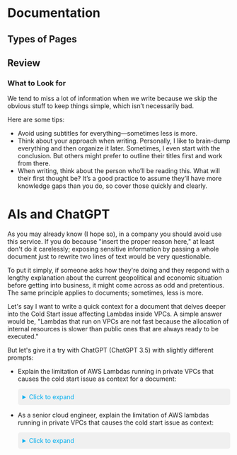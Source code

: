 # Documentation

## Types of Pages

## Review

### What to Look for

We tend to miss a lot of information when we write because we skip the obvious stuff to keep things simple, which isn’t necessarily bad.

Here are some tips:

- Avoid using subtitles for everything—sometimes less is more.
- Think about your approach when writing. Personally, I like to brain-dump everything and then organize it later. Sometimes, I even start with the conclusion. But others might prefer to outline their titles first and work from there.
- When writing, think about the person who’ll be reading this. What will their first thought be? It’s a good practice to assume they’ll have more knowledge gaps than you do, so cover those quickly and clearly.


# AIs and ChatGPT

As you may already know (I hope so), in a company you should avoid use this service. If you do because "insert the proper reason here," at least don't do it carelessly; exposing sensitive information by passing a whole document just to rewrite two lines of text would be very questionable.

To put it simply, if someone asks how they're doing and they respond with a lengthy explanation about the current geopolitical and economic situation before getting into business, it might come across as odd and pretentious. The same principle applies to documents; sometimes, less is more.

Let's say I want to write a quick context for a document that delves deeper into the Cold Start issue affecting Lambdas inside VPCs. A simple answer would be, "Lambdas that run on VPCs are not fast because the allocation of internal resources is slower than public ones that are always ready to be executed."

But let's give it a try with ChatGPT (ChatGPT 3.5) with slightly different prompts:
- Explain the limitation of AWS Lambdas running in private VPCs that causes the cold start issue as context for a document:

  <details style="background-color: #f0f0f0; padding: 10px; border-radius: 5px;">
    <summary style="color: #00AEEF; cursor: pointer;">Click to expand</summary>
    <div style="padding: 10px;">
      <p><strong>Title:</strong> Understanding the Limitations of AWS Lambdas Running in Private VPCs: Cold Start Issue</p>

      <p><strong>Introduction:</strong> AWS Lambda has become a popular choice for building serverless applications due to its scalability, cost-effectiveness, and ease of use. However, when Lambda functions are configured to run within a Virtual Private Cloud (VPC), they can experience a significant limitation known as the cold start issue. This document aims to provide a comprehensive understanding of this limitation and its implications for AWS Lambda functions deployed in private VPC environments.</p>

      <p><strong>Limitation:</strong> Cold Start Issue The cold start issue refers to the delay experienced when a Lambda function is invoked for the first time or after a period of inactivity. This delay occurs because AWS needs to provision resources for the function to execute, including networking resources within the VPC. In a private VPC environment, the provisioning process can be more complex and time-consuming compared to functions running outside the VPC.</p>

      <p><strong>Factors Contributing to Cold Start Issue:</strong></p>

      <ul>
        <li><strong>Networking Configuration:</strong> Running Lambda functions within a VPC requires additional networking configuration, such as subnet routing, security groups, and network ACLs. These configurations add overhead to the provisioning process, resulting in longer cold start times.</li>
        <li><strong>Resource Allocation:</strong> The availability of resources within the VPC, such as IP addresses, subnet capacity, and routing tables, can impact the speed at which Lambda functions are provisioned. Limited resources or contention for resources can lead to delays in cold starts.</li>
        <li><strong>Security Checks:</strong> Security measures implemented within the VPC, such as network isolation and access controls, contribute to the cold start delay. AWS performs security checks during function invocation, which can take longer in a private VPC environment with stricter security configurations.</li>
      </ul>

      <p><strong>Implications:</strong></p>

      <ul>
        <li><strong>Reduced Performance:</strong> The cold start delay can negatively impact the performance of serverless applications, especially those with strict latency requirements or fluctuating workloads. Users may experience increased response times and variability in execution times during periods of high demand.</li>
        <li><strong>Increased Costs:</strong> Longer cold start times can result in higher costs for serverless applications, as users may need to provision more resources to handle peak loads and mitigate the impact of cold starts. Additionally, the increased provisioning time contributes to higher operational costs associated with AWS Lambda usage.</li>
      </ul>

      <p><strong>Mitigation Strategies:</strong></p>

      <ul>
        <li><strong>Warm-up Techniques:</strong> Implementing warm-up techniques, such as scheduled invocations or using AWS Lambda Provisioned Concurrency, can help mitigate the cold start issue by keeping functions warm and ready to handle incoming requests.</li>
        <li><strong>Optimized VPC Configuration:</strong> Optimizing VPC configuration settings, such as subnet size, routing tables, and security group rules, can reduce the overhead associated with cold starts. By streamlining networking configurations, users can minimize provisioning delays and improve overall performance.</li>
        <li><strong>Performance Monitoring:</strong> Monitoring cold start times and overall function performance is essential for identifying performance bottlenecks and optimizing resource allocation. Leveraging AWS CloudWatch metrics and logs can provide valuable insights into function behavior and help fine-tune performance.</li>
      </ul>

      <p><strong>Conclusion:</strong> The cold start issue is a significant limitation of AWS Lambda functions running in private VPCs, impacting performance, scalability, and cost-effectiveness. By understanding the factors contributing to this limitation and implementing appropriate mitigation strategies, users can optimize their serverless applications for improved reliability and efficiency in private VPC environments.</p>
    </div>
  </details>

- As a senior cloud engineer, explain the limitation of AWS lambdas running in private VPCs that causes the cold start issue as context:

  <details style="background-color: #f0f0f0; padding: 10px; border-radius: 5px;">
    <summary style="color: #00AEEF; cursor: pointer;">Click to expand</summary>
    <div style="padding: 10px;">
      <p>As a Senior Cloud Engineer, I can provide insight into the limitation of AWS Lambda functions running within private VPCs that leads to the cold start issue:</p>

      <p>When AWS Lambda functions are configured to run within a Virtual Private Cloud (VPC), they gain access to resources and services within that VPC, providing enhanced security and enabling interaction with private resources. However, this configuration introduces a significant limitation known as the cold start issue.</p>

      <p>The cold start issue occurs due to several factors inherent in the setup and initialization process of Lambda functions within a private VPC:</p>

      <ul>
        <li><strong>Networking Configuration Complexity:</strong></li>
        <ul>
          <li>Running Lambda functions within a VPC requires additional networking configurations, such as subnet associations, security group assignments, and routing table entries.</li>
          <li>Each Lambda function invocation within the VPC necessitates the setup and configuration of networking components, including network interfaces and routing rules.</li>
          <li>The complexity of these networking configurations can contribute to longer cold start times, as AWS must ensure proper connectivity and isolation within the VPC environment before the function can execute.</li>
        </ul>

        <li><strong>Resource Provisioning Overhead:</strong></li>
        <ul>
          <li>Provisioning resources for Lambda function execution within a private VPC involves coordination with the VPC's networking infrastructure.</li>
          <li>AWS must allocate compute capacity, networking resources, and potentially additional IP addresses from the VPC's pool to accommodate the function's execution requirements.</li>
          <li>This provisioning process incurs overhead, particularly during cold starts, as AWS needs to allocate and configure resources within the VPC before the function can begin execution.</li>
        </ul>

        <li><strong>Security Checks and Compliance:</strong></li>
        <ul>
          <li>Security is paramount in VPC environments, and Lambda functions running within a VPC are subject to additional security checks and compliance requirements.</li>
          <li>AWS performs security checks to ensure that the Lambda function has the necessary permissions and access to resources within the VPC while maintaining isolation from other VPCs and external networks.</li>
          <li>These security checks add to the initialization time of Lambda functions, especially during cold starts, as AWS verifies IAM roles, applies security group rules, and enforces network access controls before allowing the function to execute.</li>
        </ul>
      </ul>

      <p><strong>Implications:</strong></p>

      <ul>
        <li>The cold start issue can result in delays in the execution of Lambda functions, impacting application responsiveness and user experience, particularly during periods of low or intermittent traffic.</li>
        <li>Applications with stringent latency requirements or unpredictable workload patterns may experience performance degradation and variability in response times due to cold starts.</li>
        <li>Mitigation strategies such as keeping Lambda functions warm through scheduled invocations or using Provisioned Concurrency can help alleviate the cold start issue but may incur additional costs and operational complexity.</li>
      </ul>

      <p>In summary, the limitation of AWS Lambda functions running in private VPCs that causes the cold start issue stems from the inherent complexity of networking configuration, resource provisioning overhead, and security checks associated with VPC environments. As a Senior Cloud Engineer, understanding these factors is essential for optimizing the performance, scalability, and reliability of serverless applications deployed within private VPC environments.</p>
    </div>
  </details>
